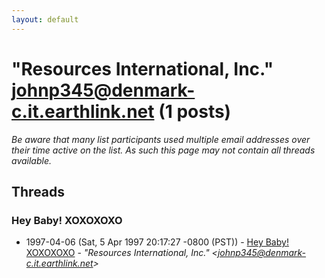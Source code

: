 ```yaml
---
layout: default
---
```


# "Resources International, Inc." <johnp345@denmark-c.it.earthlink.net> (1 posts)

_Be aware that many list participants used multiple email addresses over their time active on the list. As such this page may not contain all threads available._

## Threads

### Hey Baby! XOXOXOXO
+ 1997-04-06 (Sat, 5 Apr 1997 20:17:27 -0800 (PST)) - [Hey Baby! XOXOXOXO](/archive/1997/04/a0eaa9455d291df02b763174ea20d1c5c616a964358bf0a1c7d5c13e90794898) - _"Resources International, Inc." \<johnp345@denmark-c.it.earthlink.net\>_

